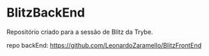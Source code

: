 # BlitzBackEnd
Repositório criado para a sessão de Blitz da Trybe.

repo backEnd: https://github.com/LeonardoZaramello/BlitzFrontEnd
